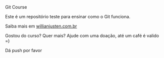 Git Course

Este é um repositório teste para ensinar como o Git funciona.

Saiba mais em [willianjusten.com.br](https://willianwjusten.com.br)

Gostou do curso? Quer mais? Ajude com uma doação, até um café é valido =)

Dá push por favor
